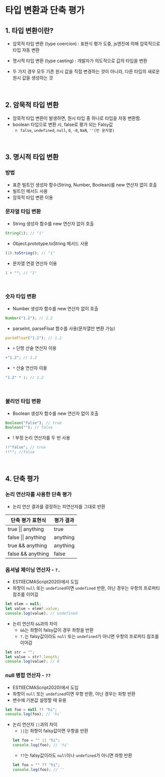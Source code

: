 # 타입 변환과 단축 평가

## 1. 타입 변환이란?

- 암묵적 타입 변환 (type coercion)
  : 표현식 평가 도중, js엔진에 의해 암묵적으로 타입 자동 변환

- 명시적 타입 변환 (type casting)
  : 개발자가 의도적으로 값의 타입을 변환

- 두 가지 경우 모두 기존 원시 값을 직접 변경하는 것이 아니라, 다른 타입의 새로운 원시 값을 생성하는 것

</br>

## 2. 암묵적 타입 변환

- 암묵적 타입 변환이 발생하면, 원시 타입 중 하나로 타입을 자동 변환함.
- boolean 타입으로 변환 시, false로 평가 되는 Falsy값
  - `false`, `undefined`, `null`, `0`, `-0`, `NaN`, `''(빈 문자열)`

</br>

## 3. 명시적 타입 변환

### 방법

- 표준 빌트인 생성자 함수(String, Number, Boolean)를 new 연산자 없이 호출
- 빌트인 메서드 사용
- 암묵적 타입 변환 이용

### 문자열 타입 변환

- String 생성자 함수를 new 연산자 없이 호출

```js
String(1); // "1"
```

- Object.prototype.toString 메서드 사용

```js
(1).toString(); // "1"
```

- 문자열 연결 연산자 이용

```js
1 + ""; // "1"
```

</br>

### 숫자 타입 변환

- Number 생성자 함수를 new 연산자 없이 호출

```js
Number("1.2"); // 1.2
```

- parseInt, parseFloat 함수를 사용(문자열만 변환 가능)

```js
parseFloat("1.2"); // 1.2
```

- `+` 단항 산술 연산자 이용

```js
+"1.2"; // 1.2
```

- `*` 산술 연산자 이용

```js
"1.2" * 1; // 1.2
```

</br>

### 불리언 타입 변환

- Boolean 생성자 함수를 new 연산자 없이 호출

```js
Boolean("false"); // true
Boolean(""); // false
```

- ! 부정 논리 연산자를 두 번 사용

```js
!!"false"; // true
!!""; //false
```

</br>

## 4. 단축 평가

### 논리 연산자를 사용한 단축 평가

- 논리 연산 결과를 결정하는 피연산자를 그대로 반환

| 단축 평가 표현식    | 평가 결과 |
| ------------------- | --------- |
| true \|\| anything  | true      |
| false \|\| anything | anything  |
| true && anything    | anything  |
| false && anything   | false     |

### 옵셔널 체이닝 연산자 - `?.`

- ES11(ECMAScript2020)에서 도입
- 좌항이 `null` 또는 `undefined`이면 `undefined` 반환,
  아닌 경우는 우항의 프로퍼티 참조를 이어감

```js
let elem = null;
let value = elem?.value;
console.log(value); // undefined
```

- 논리 연산자 `&&`과의 차이
  - `&&`는 좌항이 falsy값이 경우 좌항을 반환
  - `?.`는 falsy값이라도 `null` 또는 `undefined`가 아니면 우항의 프로퍼티 참조를 이어감

```js
let str = "";
let value = str?.length;
console.log(value); // 0
```

### null 병합 연산자 - `??`

- ES11(ECMAScript2020)에서 도입
- 좌항이 `null` 또는 `undefined`이면 우항 반환,
  아닌 경우는 좌항 반환
- 변수에 기본값 설정할 때 유용

```js
let foo = null ?? "hi";
console.log(foo); // 'hi'
```

- 논리 연산자 `||`과의 차이
  - `||`는 좌항이 falsy값이면 우항을 반환
  ```js
  let foo = "" || "hi";
  console.log(foo); // 'hi'
  ```
  - `??`는 falsy값이라도 `null`이나 `undefined`가 아니면 좌항 반환
  ```js
  let foo = "" ?? "hi";
  console.log(foo); // ''
  ```

</br>
